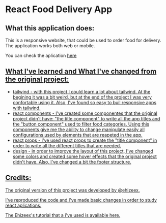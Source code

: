 # React Food Delivery App

## What this application does:

This is a responsive website, that could be used to order food for delivery. The application works both web or mobile.

You can check the aplication <a href="https://cintiabsza.github.io/react-fooddelivery-app/">here 

## What I've learned and What I've changed from the original project:

* tailwind -
with this project I could learn a lot about tailwind. At the begining it was a bit weird, but at the end of the project I was very confortable using it. Also, I've found so easy to buil responsive apps with tailwind. 
* react components -
I've created some componentes that the original  project didn't have: "the title component" to write all the app titles and the "button component" used to filter food categories. Using this components give me the ability to change manipulate easily all configurations used by elements that are reapeted in the app. 
* react props - 
I've used react props to create the "title component" in order to write all the different titles that are needed. 
* design -
in order to improve the layout of this project, I've changed some colors and created some hover effects that the original project didn't have. Also, I've changed a bit the footer structure.

## Credits:

The original version of this project was developed by <a href="https://github.com/ehizeex"> @ehizeex. 

I've reproduced the code and I've made basic changes in order to study react aplications.

The Ehizeex's tutorial that a i've used is available <a href="https://www.youtube.com/watch?v=AcpP5Kca60c"> here.


